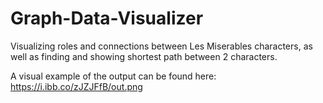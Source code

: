 # Graph-Data-Visualizer
Visualizing roles and connections between Les Miserables characters, as well as finding and showing shortest path between 2 characters.

A visual example of the output can be found here:
https://i.ibb.co/zJZJFfB/out.png
